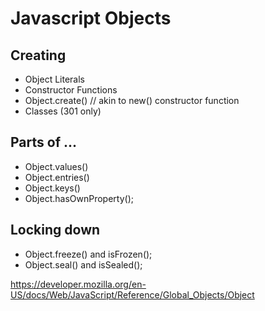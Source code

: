 # Javascript Objects

## Creating
  
  - Object Literals
  - Constructor Functions
  - Object.create() // akin to new() constructor function
  - Classes (301 only)
  
## Parts of ...
  - Object.values()
  - Object.entries()
  - Object.keys()
  - Object.hasOwnProperty();
  
## Locking down
  - Object.freeze() and isFrozen();
  - Object.seal() and isSealed();
    
    
https://developer.mozilla.org/en-US/docs/Web/JavaScript/Reference/Global_Objects/Object